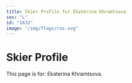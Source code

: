 ```yaml
---
title: Skier Profile for Ekaterina Khramtsova
sex: "L"
id: "1632"
image: "/img/flags/rus.svg" 
---
```


# Skier Profile

This page is for: Ekaterina Khramtsova.
    
